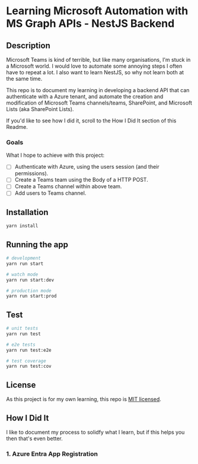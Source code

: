 # Learning Microsoft Automation with MS Graph APIs - NestJS Backend

## Description

Microsoft Teams is kind of terrible, but like many organisations, I'm stuck in a Microsoft world.
I would love to automate some annoying steps I often have to repeat a lot.
I also want to learn NestJS, so why not learn both at the same time.

This repo is to document my learning in developing a backend API that can authenticate with a Azure tenant, and automate the creation and modification of Microsoft Teams channels/teams, SharePoint, and Microsoft Lists (aka SharePoint Lists).

If you'd like to see how I did it, scroll to the How I Did It section of this Readme.

### Goals

What I hope to achieve with this project:

- [ ] Authenticate with Azure, using the users session (and their permissions).
- [ ] Create a Teams team using the Body of a HTTP POST.
- [ ] Create a Teams channel within above team.
- [ ] Add users to Teams channel.

## Installation

```bash
yarn install
```

## Running the app

```bash
# development
yarn run start

# watch mode
yarn run start:dev

# production mode
yarn run start:prod
```

## Test

```bash
# unit tests
yarn run test

# e2e tests
yarn run test:e2e

# test coverage
yarn run test:cov
```

## License

As this project is for my own learning, this repo is [MIT licensed](LICENSE).

## How I Did It

I like to document my process to solidfy what I learn, but if this helps you then that's even better.

### 1. Azure Entra App Registration
